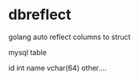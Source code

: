 # dbreflect
golang  auto reflect  columns to struct


mysql table 

  id  int
  name vchar(64)
  other....
  
  

